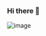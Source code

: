 ### Hi there 👋

<!--
**umutsar/umutsar** is a ✨ _special_ ✨ repository because its `README.md` (this file) appears on your GitHub profile.

Here are some ideas to get you started:

- 🔭 I’m currently working on ...
- 🌱 I’m currently learning ...
- 👯 I’m looking to collaborate on ...
- 🤔 I’m looking for help with ...
- 💬 Ask me about ...
- 📫 How to reach me: ...
- 😄 Pronouns: ...
- ⚡ Fun fact: ...!

-->
![image](https://github.com/umutsar/umutsar/assets/78661309/0ab1ecb8-5885-4c2c-a4ab-6b693816f999)
